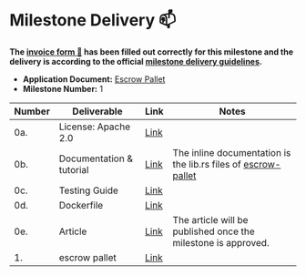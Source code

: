 # Milestone Delivery :mailbox:

**The [invoice form :pencil:](https://docs.google.com/forms/d/e/1FAIpQLSfmNYaoCgrxyhzgoKQ0ynQvnNRoTmgApz9NrMp-hd8mhIiO0A/viewform) has been filled out correctly for this milestone and the delivery is according to the official [milestone delivery guidelines](https://github.com/w3f/Grants-Program/blob/master/docs/milestone-deliverables-guidelines.md).**

* **Application Document:** [Escrow Pallet](https://github.com/herou/Grants-Program/blob/af324cf01e0cfe707c262d86a0edaf81b53ca340/applications/escrow_pallet.md)
* **Milestone Number:** 1

| Number | Deliverable              | Link                                                                                                    | Notes                                                                                                                                                          |
| ------------- |--------------------------|---------------------------------------------------------------------------------------------------------|----------------------------------------------------------------------------------------------------------------------------------------------------------------|
| 0a. | License: Apache 2.0      | [Link](https://github.com/herou/EscrowPallet/blob/eljo-prifti/escrow/LICENSE)                           |                                                                                                                                                                | 
| 0b.  | Documentation & tutorial | [Link](https://docs.google.com/document/d/1XpxfrG6Qd9AHJ7OUVv3L3D6ZcEyizGh68w7yZxN3p_A/edit?usp=sharing) | The inline documentation is the lib.rs files of [escrow-pallet](https://github.com/herou/EscrowPallet/blob/eljo-prifti/escrow/pallets/escrow/src/lib.rs) | 
| 0c. | Testing Guide            | [Link](https://docs.google.com/document/d/1XpxfrG6Qd9AHJ7OUVv3L3D6ZcEyizGh68w7yZxN3p_A/edit?usp=sharing)                                      || 
| 0d. | Dockerfile               | [Link](https://github.com/herou/EscrowPallet/blob/eljo-prifti/escrow/docker-compose.yml)                                                                                                |                                                                                                                                                                | 
| 0e.  | Article                  | [Link](https://medium.com/p/6f941c28b6fd/edit)                                                          | The article will be published once the milestone is approved.                                                                                                  | 
| 1.  | escrow pallet            | [Link](https://github.com/herou/EscrowPallet/tree/eljo-prifti/escrow/pallets/escrow)                    |                                                                                                                                                                |

